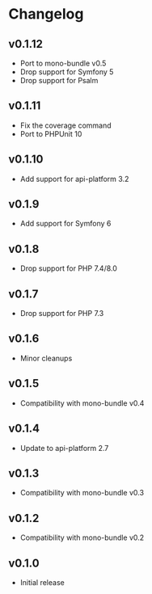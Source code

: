 # Changelog

## v0.1.12

* Port to mono-bundle v0.5
* Drop support for Symfony 5
* Drop support for Psalm

## v0.1.11

* Fix the coverage command
* Port to PHPUnit 10

## v0.1.10

* Add support for api-platform 3.2

## v0.1.9

* Add support for Symfony 6

## v0.1.8

* Drop support for PHP 7.4/8.0

## v0.1.7

* Drop support for PHP 7.3

## v0.1.6

* Minor cleanups

## v0.1.5

*  Compatibility with mono-bundle v0.4

## v0.1.4

* Update to api-platform 2.7

## v0.1.3

*  Compatibility with mono-bundle v0.3

## v0.1.2

*  Compatibility with mono-bundle v0.2

## v0.1.0

* Initial release

